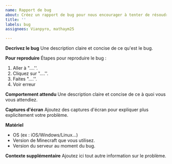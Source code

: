 ```yaml
---
name: Rapport de bug
about: Créez un rapport de bug pour nous encourager à tenter de résoudre un bug
title: ''
labels: bug
assignees: Vianpyro, mathaym25

---
```


**Decrivez le bug**
Une description claire et concise de ce qu'est le bug.

**Pour reproduire**
Étapes pour reproduire le bug :
1. Aller à "....''.
2. Cliquez sur "....''.
3. Faites "....''.
4. Voir erreur

**Comportement attendu**
Une description claire et concise de ce à quoi vous vous attendiez.

**Captures d'écran**
Ajoutez des captures d'écran pour expliquer plus explicitement votre problème.

**Matériel**
 - OS (ex : iOS/Windows/Linux...)
 - Version de Minecraft que vous utilisez.
 - Version du serveur au moment du bug.

**Contexte supplémentaire**
Ajoutez ici tout autre information sur le problème.

